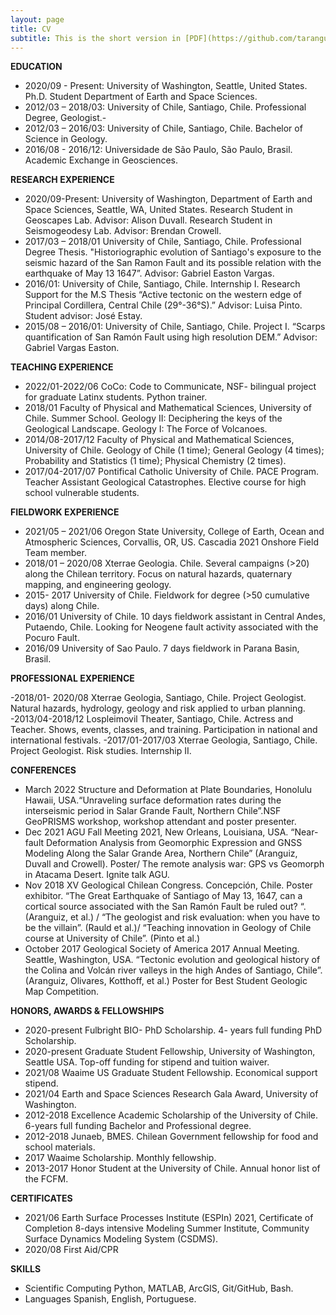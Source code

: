 ```yaml
---
layout: page
title: CV 
subtitle: This is the short version in [PDF](https://github.com/taranguiz/taranguiz.github.io/raw/master/assets/img/AranguizTamaraCV_Short_2022_02.pdf). 
---
```


**EDUCATION**			

- 2020/09 - Present:	  University of Washington, Seattle, United States. Ph.D. Student Department of Earth and Space Sciences.
- 2012/03 – 2018/03:	  University of Chile, Santiago, Chile. Professional Degree, Geologist.-
- 2012/03 – 2016/03:	  University of Chile, Santiago, Chile. Bachelor of Science in Geology. 
- 2016/08 - 2016/12:	  Universidade de São Paulo, São Paulo, Brasil. Academic Exchange in Geosciences.

**RESEARCH EXPERIENCE**
- 2020/09-Present:	University of Washington, Department of Earth and Space Sciences, Seattle, WA, United States. 
 			Research Student in Geoscapes Lab. Advisor: Alison Duvall. 
			Research Student in Seismogeodesy Lab. Advisor: Brendan Crowell. 
- 2017/03 – 2018/01	University of Chile, Santiago, Chile. Professional Degree Thesis.
			"Historiographic evolution of Santiago's exposure to the seismic hazard of the San Ramon Fault and its possible relation with the earthquake of May 13 1647”. Advisor: Gabriel Easton Vargas. 
- 2016/01:		University of Chile, Santiago, Chile. Internship I. Research Support for the M.S Thesis “Active tectonic on the western edge of Principal Cordillera, Central Chile (29°-36°S).” Advisor: Luisa Pinto. Student advisor: José Estay. 
- 2015/08 – 2016/01:	  University of Chile, Santiago, Chile. Project I. “Scarps quantification of San Ramón Fault using high resolution DEM.” Advisor: Gabriel Vargas Easton. 

**TEACHING EXPERIENCE**
- 2022/01-2022/06		  CoCo: Code to Communicate, NSF- bilingual project for graduate Latinx students. Python trainer.
- 2018/01			  Faculty of Physical and Mathematical Sciences, University of Chile. Summer School. Geology II: Deciphering the keys of the Geological Landscape. Geology I: The Force of Volcanoes.
- 2014/08-2017/12		  Faculty of Physical and Mathematical Sciences, University of Chile. Geology of Chile (1 time); General Geology (4 times); Probability and Statistics (1 time); Physical Chemistry (2 times). 
- 2017/04-2017/07		  Pontifical Catholic University of Chile. PACE Program. Teacher Assistant Geological Catastrophes. Elective course for high school vulnerable students.

**FIELDWORK EXPERIENCE** 

- 2021/05 – 2021/06 Oregon State University, College of Earth, Ocean and Atmospheric Sciences, Corvallis, OR, US. Cascadia 2021 Onshore Field Team member.
- 2018/01 – 2020/08 Xterrae Geologia. Chile. Several campaigns (>20) along the Chilean territory. 
                    Focus on natural hazards, quaternary mapping, and engineering geology. 
- 2015- 2017	    University of Chile. Fieldwork for degree (>50 cumulative days) along Chile. 
- 2016/01 	    University of Chile. 10 days fieldwork assistant in Central Andes, Putaendo, Chile. 
                    Looking for Neogene fault activity associated with the Pocuro Fault.
- 2016/09	    University of Sao Paulo. 7 days fieldwork in Parana Basin, Brasil. 

**PROFESSIONAL EXPERIENCE**

-2018/01- 2020/08	Xterrae Geologia, Santiago, Chile. Project Geologist. Natural hazards, hydrology, geology and risk applied to urban planning.
-2013/04-2018/12	Lospleimovil Theater, Santiago, Chile. Actress and Teacher. Shows, events, classes, and training. Participation in national and international festivals.
-2017/01-2017/03	Xterrae Geologia, Santiago, Chile. Project Geologist. Risk studies. Internship II.  

**CONFERENCES**
- March 2022		Structure and Deformation at Plate Boundaries, Honolulu Hawaii, USA.“Unraveling surface deformation rates during the interseismic period in Salar Grande Fault, Northern Chile”.NSF GeoPRISMS workshop, workshop attendant and poster presenter.
- Dec 2021		AGU Fall Meeting 2021, New Orleans, Louisiana, USA. “Near-fault Deformation Analysis from Geomorphic Expression and GNSS Modeling Along the Salar Grande Area, Northern Chile” (Aranguiz, Duvall and Crowell). Poster/ The remote analysis war: GPS vs Geomorph  in Atacama Desert. Ignite talk AGU. 
- Nov 2018		XV Geological Chilean Congress. Concepción, Chile. Poster exhibitor. “The Great Earthquake of Santiago of May 13, 1647, can a cortical source associated with the San Ramón Fault be ruled out? “. (Aranguiz, et al.) / “The geologist and risk evaluation: when you have to be the villain”. (Rauld et al.)/ “Teaching innovation in Geology of Chile course at University of Chile”. (Pinto et al.)
- October 2017		Geological Society of America 2017 Annual Meeting. Seattle, Washington, USA. “Tectonic evolution and geological history of the Colina and Volcán river valleys in the high Andes of Santiago, Chile”. (Aranguiz, Olivares, Kotthoff, et al.) Poster for Best Student Geologic Map Competition. 
 
**HONORS, AWARDS & FELLOWSHIPS**
- 2020-present		Fulbright BIO- PhD Scholarship. 
			4- years full funding PhD Scholarship.
- 2020-present		Graduate Student Fellowship, University of Washington, Seattle USA. 
			Top-off funding for stipend and tuition waiver.
- 2021/08			Waaime US Graduate Student Fellowship. Economical support stipend.
- 2021/04			Earth and Space Sciences Research Gala Award, University of Washington.
- 2012-2018		Excellence Academic Scholarship of the University of Chile. 
			6-years full funding Bachelor and Professional degree.
- 2012-2018		Junaeb, BMES. Chilean Government fellowship for food and school materials. 
- 2017			Waaime Scholarship. Monthly fellowship.
- 2013-2017		Honor Student at the University of Chile. Annual honor list of the FCFM. 

**CERTIFICATES** 
- 2021/06			Earth Surface Processes Institute (ESPIn) 2021, Certificate of Completion 8-days intensive Modeling Summer Institute, Community Surface Dynamics Modeling System (CSDMS).
- 2020/08			First Aid/CPR

**SKILLS**
- Scientific Computing 	Python, MATLAB, ArcGIS, Git/GitHub, Bash. 
- Languages		Spanish, English, Portuguese. 
